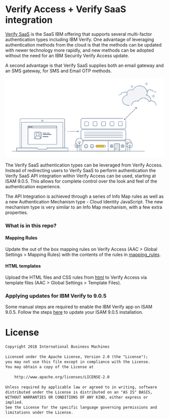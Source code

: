 # Verify Access + Verify SaaS integration
[Verify SaaS](http://www.ibm.com/security/identity-access-management/cloud-identity) is the SaaS IBM offering that supports several multi-factor authentication types including IBM Verify. One advantage of leveraging authentication methods from the cloud is that the methods can be updated with newer technology more rapidly, and new methods can be adopted without the need for an IBM Security Verify Access update.

A second advantage is that Verify SaaS supplies both an email gateway and an SMS gateway, for SMS and Email OTP methods.

![Strong Auth](images/strong_auth.png)

The Verify SaaS authentication types can be leveraged from Verify Access. Instead of redirecting users to Verify SaaS to perform authentication the Verify SaaS API integration within Verify Access can be used, starting at ISAM 9.0.5. This allows for complete control over the look and feel of the authentication experience.

The API Integration is achieved through a series of Info Map rules as well as a new Authentication Mechanism type - Cloud Identity JavaScript. The new mechanism type is very similar to an Info Map mechanism, with a few extra properties.

### What is in this repo?

#### Mapping Rules
Update the out of the box mapping rules on Verify Access (AAC > Global Settings > Mapping Rules) with the contents of the rules in [mapping_rules](/mapping_rules).

#### HTML templates
Upload the HTML files and CSS rules from [html](/html) to Verify Access via template files (AAC > Global Settings > Template Files).

### Applying updates for IBM Verify to 9.0.5

Some manual steps are required to enable the IBM Verify app on ISAM 9.0.5. Follow the steps [here](how_to_update_905) to update your ISAM 9.0.5 installation.

# License
```
Copyright 2018 International Business Machines

Licensed under the Apache License, Version 2.0 (the "License");
you may not use this file except in compliance with the License.
You may obtain a copy of the License at

    http://www.apache.org/licenses/LICENSE-2.0

Unless required by applicable law or agreed to in writing, software
distributed under the License is distributed on an "AS IS" BASIS,
WITHOUT WARRANTIES OR CONDITIONS OF ANY KIND, either express or implied.
See the License for the specific language governing permissions and
limitations under the License.
```
